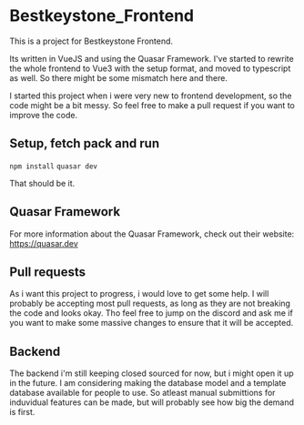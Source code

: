# Bestkeystone_Frontend

This is a project for Bestkeystone Frontend.

Its written in VueJS and using the Quasar Framework.
I've started to rewrite the whole frontend to Vue3 with the setup format, and moved to typescript as well.
So there might be some mismatch here and there.

I started this project when i were very new to frontend development, so the code might be a bit messy.
So feel free to make a pull request if you want to improve the code.

## Setup, fetch pack and run
`npm install`
`quasar dev`

That should be it.

## Quasar Framework
For more information about the Quasar Framework, check out their website: https://quasar.dev


## Pull requests
As i want this project to progress, i would love to get some help.
I will probably be accepting most pull requests, as long as they are not breaking the code and looks okay.
Tho feel free to jump on the discord and ask me if you want to make some massive changes to ensure that it will be accepted.

## Backend
The backend i'm still keeping closed sourced for now, but i might open it up in the future.
I am considering making the database model and a template database available for people to use.
So atleast manual submittions for induvidual features can be made, but will probably see how big the demand is first.

